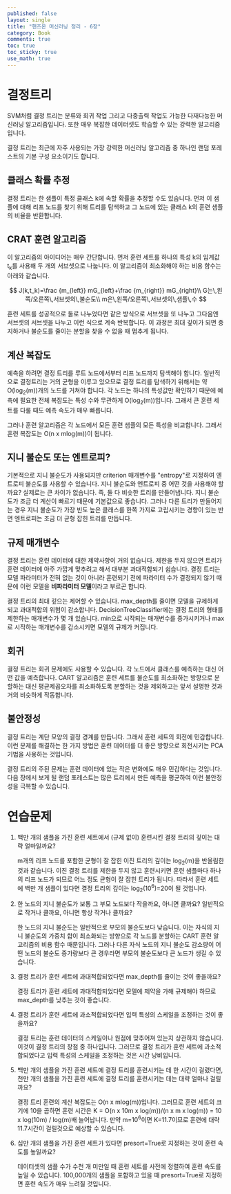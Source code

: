 ```yaml
---
published: false
layout: single
title: "핸즈온 머신러닝 정리 - 6장"
category: Book
comments: true
toc: true
toc_sticky: true
use_math: true
---
```


# 결정트리

SVM처럼 결정 트리는 분류와 회귀 작업 그리고 다중출력 작업도 가능한 다재다능한 머신러닝 알고리즘입니다. 또한 매우 복잡한 데이터셋도 학습할 수 있는 강력한 알고리즘입니다.

결정 트리는 최근에 자주 사용되는 가장 강력한 머신러닝 알고리즘 중 하나인 랜덤 포레스트의 기본 구성 요소이기도 합니다.



## 클래스 확률 추정

결정 트리는 한 샘플이 특정 클래스 k에 속할 확률을 추정할 수도 있습니다. 먼저 이 샘플에 대해 리프 노드를 찾기 위해 트리를 탐색하고 그 노드에 있는 클래스 k의 훈련 샘플의 비율을 반환합니다.



## CRAT 훈련 알고리즘

이 알고리즘의 아이디어는 매우 간단합니다. 먼저 훈련 세트를 하나의 특성 k의 임계값 t<sub>k</sub>를 사용해 두 개의 서브셋으로 나눕니다. 이 알고리즘이 최소화해야 하는 비용 함수는 아래와 같습니다.


$$
J(k,t_k)=\frac {m_{left}} mG_{left}+\frac {m_{right}} mG_{right}\\
G는\,왼쪽/오른쪽\,서브셋의\,불순도\\
m은\,왼쪽/오른쪽\,서브셋의\,샘플\,수
$$


훈련 세트를 성공적으로 둘로 나누었다면 같은 방식으로 서브셋을 또 나누고 그다음엔 서브셋의 서브셋을 나누고 이런 식으로 계속 반복합니다. 이 과정은 최대 깊이가 되면 중지하거나 불순도를 줄이는 분할을 찾을 수 없을 때 멈추게 됩니다.



## 계산 복잡도

예측을 하려면 결정 트리를 루트 노드에서부터 리프 노드까지 탐색해야 합니다. 일반적으로 결정트리는 거의 균형을 이루고 있으므로 결정 트리를 탐색하기 위해서는 약 O(log<sub>2</sub>(m))개의 노드를 거쳐야 합니다. 각 노드는 하나의 특성값만 확인하기 때문에 예측에 필요한 전체 복잡도는 특성 수와 무관하게 O(log<sub>2</sub>(m))입니다. 그래서 큰 훈련 세트를 다룰 때도 예측 속도가 매우 빠릅니다.

그러나 훈련 알고리즘은 각 노드에서 모든 훈련 샘플의 모든 특성을 비교합니다. 그래서 훈련 복잡도는 O(n x mlog(m))이 됩니다.



## 지니 불순도 또는 엔트로피?

기본적으로 지니 불순도가 사용되지만 criterion 매개변수를 "entropy"로 지정하여 엔트로피 불순도를 사용할 수 있습니다.  지니 불순도와 엔트로피 중 어떤 것을 사용해야 할까요? 실제로는 큰 차이가 없습니다. 즉, 둘 다 비슷한 트리를 만들어냅니다. 지니 불순도가 조금 더 계산이 빠르기 때문에 기본값으로 좋습니다. 그러나 다른 트리가 만들어지는 경우 지니 불순도가 가장 빈도 높은 클래스를 한쪽 가지로 고립시키는 경향이 있는 반면 엔트로피는 조금 더 균형 잡힌 트리를 만듭니다.



## 규제 매개변수

결정 트리는 훈련 데이터에 대한 제약사항이 거의 없습니다. 제한을 두지 않으면 트리가 훈련 데이터에 아주 가깝게 맞추려고 해서 대부분 과대적합되기 쉽습니다. 결정 트리는 모델 파라미터가 전혀 없는 것이 아니라 훈련되기 전에 파라미터 수가 결정되지 않기 때문에 이런 모델을 **비파라미터 모델**이라고 부르곤 합니다.

결정 트리의 최대 깊으는 제어할 수 있습니다. max_depth를 줄이면 모델을 규제하게 되고 과대적합의 위험이 감소합니다. DecisionTreeClassifier에는 결정 트리의 형태를 제한하는 매개변수가 몇 개 있습니다. min으로 시작되는 매개변수를 증가시키거나 max로 시작하는 매개변수를 감소시키면 모델의 규제가 커집니다.



## 회귀

결정 트리는 회귀 문제에도 사용할 수 있습니다. 각 노드에서 클래스를 예측하는 대신 어떤 값을 예측합니다. CART 알고리즘은 훈련 세트를 불순도를 최소화하는 방향으로 분할하는 대신 평균제곱오차를 최소화하도록 분할하는 것을 제외하고는 앞서 설명한 것과 거의 비슷하게 작동합니다.



## 불안정성

결정 트리는 계단 모양의 결정 경계를 만듭니다. 그래서 훈련 세트의 회전에 민감합니다. 이런 문제를 해결하는 한 가지 방법은 훈련 데이터를 더 좋은 방향으로 회전시키는 PCA 기법을 사용하는 것입니다.

결정 트리의 주된 문제는 훈련 데이터에 있는 작은 변화에도 매우 민감하다는 것입니다. 다음 장에서 보게 될 랜덤 포레스트는 많은 트리에서 만든 예측을 평균하여 이런 불안정성을 극복할 수 있습니다.



# 연습문제

1. 백만 개의 샘플을 가진 훈련 세트에서 (규제 없이) 훈련시킨 결정 트리의 깊이는 대략 얼마일까요?

   m개의 리프 노드를 포함한 균형이 잘 잡힌 이진 트리의 깊이는 log<sub>2</sub>(m)을 반올림한 것과 같습니다. 이진 결정 트리를 제한을 두지 않고 훈련시키면 훈련 샘플마다 하나의 리프 노드가 되므로 어느 정도 균형이 잘 잡힌 트리가 됩니다. 따라서 훈련 세트에 백만 개 샘플이 있다면 결정 트리의 깊이는 log<sub>2</sub>(10<sup>6</sup>)=20이 될 것입니다.

   

2. 한 노드의 지니 불순도가 보통 그 부모 노드보다 작을까요, 아니면 클까요? 일반적으로 작거나 클까요, 아니면 항상 작거나 클까요?

   한 노드의 지니 불순도는 일반적으로 부모의 불순도보다 낮습니다. 이는 자식의 지니 불순도의 가중치 합이 최소화되는 방향으로 각 노드를 분할하는 CART 훈련 알고리즘의 비용 함수 때문입니다. 그러나 다른 자식 노드의 지니 불순도 감소량이 어떤 노드의 불순도 증가량보다 큰 경우라면 부모의 불순도보다 큰 노드가 생길 수 있습니다.

   

3. 결정 트리가 훈련 세트에 과대적합되었다면 max_depth를 줄이는 것이 좋을까요?

   결정 트리가 훈련 세트에 과대적합되었다면 모델에 제약을 가해 규제해야 하므로 max_depth를 낮추는 것이 좋습니다.

   

4. 결정 트리가 훈련 세트에 과소적합되었다면 입력 특성의 스케일을 조정하는 것이 좋을까요?

   결정 트리는 훈련 데이터의 스케일이나 원점에 맞추어져 있는지 상관하지 않습니다. 이것이 결정 트리의 장점 중 하나입니다. 그러므로 결정 트리가 훈련 세트에 과소적합되었다고 입력 특성의 스케일을 조정하는 것은 시간 낭비입니다.

   

5. 백만 개의 샘플을 가진 훈련 세트에 결정 트리를 훈련시키는 데 한 시간이 걸렸다면, 천만 개의 샘플을 가진 훈련 세트에 결정 트리를 훈련시키는 데는 대략 얼마나 걸릴까요?

   결정 트리 훈련의 계산 복잡도는 O(n x mlog(m))입니다. 그러므로 훈련 세트의 크기에 10을 곱하면 훈련 시간은 K = O(n x 10m x log(m))/(n x m x log(m)) = 10 x log(10m) / log(m)배 늘어납니다. 만약 m=10<sup>6</sup>이면 K=11.7이므로 훈련에 대략 11.7시간이 걸릴것으로 예상할 수 있습니다.

   

6. 십만 개의 샘플을 가진 훈련 세트가 있다면 presort=True로 지정하는 것이 훈련 속도를 높일까요?

   데이터셋의 샘플 수가 수천 개 미만일 때 훈련 세트를 사전에 정렬하여 훈련 속도를 높일 수 있습니다. 100,000개의 샘플을 포함하고 있을 때 presort=True로 지정하면 훈련 속도가 매우 느려질 것입니다.